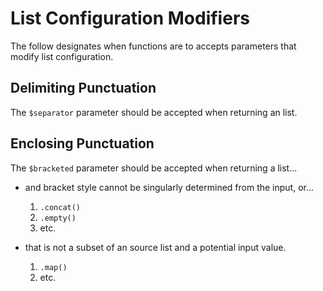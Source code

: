 # List Configuration Modifiers

The follow designates when functions are to accepts parameters that modify list configuration.

## Delimiting Punctuation

The `$separator` parameter should be accepted when returning an list.

## Enclosing Punctuation

The `$bracketed` parameter should be accepted when returning a list...

  * and bracket style cannot be singularly determined from the input, or...

    1. `.concat()`
    2. `.empty()`
    3. etc.

  * that is not a subset of an source list and a potential input value.

    1. `.map()`
    2. etc.
